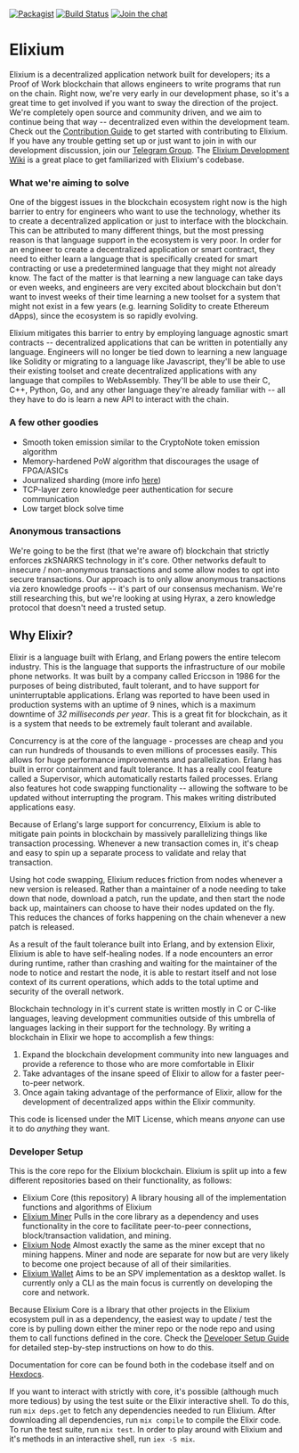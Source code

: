 [![Packagist](https://img.shields.io/badge/license-MIT-blue.svg)]()
[![Build Status](https://travis-ci.org/ElixiumNetwork/elixium_core.svg?branch=master)](https://travis-ci.org/ElixiumNetwork/elixium_core)
[![Join the chat](https://patrolavia.github.io/telegram-badge/chat.png)](https://t.me/elixiumnetwork)

# Elixium
Elixium is a decentralized application network built for developers; its a
Proof of Work blockchain that allows engineers to write programs that run on the
chain. Right now, we're very early in our development phase, so it's a great
time to get involved if you want to sway the direction of the project. We're
completely open source and community driven, and we aim to continue being that
way -- decentralized even within the development team. Check out the
[Contribution Guide](https://github.com/ElixiumNetwork/elixium_core/blob/master/CONTRIBUTING.md)
to get started with contributing to Elixium. If you have any trouble getting set
up or just want to join in with our development discussion, join our
[Telegram Group](https://t.me/joinchat/JjYPS0WI62EMuMXovyjskA). The
[Elixium Development Wiki](https://developers.elixiumnetwork.org)
is a great place to get familiarized with Elixium's codebase.

### What we're aiming to solve
One of the biggest issues in the blockchain ecosystem right now is the high barrier
to entry for engineers who want to use the technology, whether its to create a
decentralized application or just to interface with the blockchain. This can be
attributed to many different things, but the most pressing reason is that
language support in the ecosystem is very poor. In order for an engineer to
create a decentralized application or smart contract, they need to either learn
a language that is specifically created for smart contracting or use a
predetermined language that they might not already know. The fact of the matter
is that learning a new language can take days or even weeks, and engineers are
very excited about blockchain but don't want to invest weeks of their time
learning a new toolset for a system that might not exist in a few years
(e.g. learning Solidity to create Ethereum dApps), since the ecosystem is so
rapidly evolving.

Elixium mitigates this barrier to entry by employing language agnostic smart
contracts -- decentralized applications that can be written in potentially any
language. Engineers will no longer be tied down to learning a new language like
Solidity or migrating to a language like Javascript, they'll be able to use their
existing toolset and create decentralized applications with any language that
compiles to WebAssembly. They'll be able to use their C, C++, Python, Go, and
any other language they're already familiar with -- all they have to do is learn
a new API to interact with the chain.

### A few other goodies
- Smooth token emission similar to the CryptoNote token emission algorithm
- Memory-hardened PoW algorithm that discourages the usage of FPGA/ASICs
- Journalized sharding (more info [here](https://research.elixium.app/qKN0VINqS_eo3AjJ0O4LLQ#Sharding))
- TCP-layer zero knowledge peer authentication for secure communication
- Low target block solve time

### Anonymous transactions
We're going to be the first (that we're aware of) blockchain that strictly
enforces zkSNARKS technology in it's core. Other networks default to insecure /
non-anonymous transactions and some allow nodes to opt into secure transactions.
Our approach is to only allow anonymous transactions via zero knowledge proofs
-- it's part of our consensus mechanism. We're still researching this, but we're
looking at using Hyrax, a zero knowledge protocol that doesn't need a trusted
setup.

## Why Elixir?
Elixir is a language built with Erlang, and Erlang powers the entire telecom
industry. This is the language that supports the infrastructure of our mobile
phone networks. It was built by a company called Ericcson in 1986 for the
purposes of being distributed, fault tolerant, and to have support for
uninterruptable applications. Erlang was reported to have been used in
production systems with an uptime of 9 nines, which is a maximum downtime of
_32 milliseconds per year_. This is a great fit for blockchain, as it is a system
that needs to be extremely fault tolerant and available.

Concurrency is at the core of the language - processes are cheap and you can
run hundreds of thousands to even millions of processes easily. This allows for
huge performance improvements and parallelization. Erlang has built in error
containment and fault tolerance. It has a really cool feature called a
Supervisor, which automatically restarts failed processes. Erlang also features
hot code swapping functionality -- allowing the software to be updated without
interrupting the program. This makes writing distributed applications easy.

Because of Erlang's large support for concurrency, Elixium is able to mitigate
pain points in blockchain by massively parallelizing things like transaction
processing. Whenever a new transaction comes in, it's cheap and easy to spin up
a separate process to validate and relay that transaction.

Using hot code swapping, Elixium reduces friction from nodes whenever a new
version is released. Rather than a maintainer of a node needing to take down that
node, download a patch, run the update, and then start the node back up,
maintainers can choose to have their nodes updated on the fly. This reduces the
chances of forks happening on the chain whenever a new patch is released.

As a result of the fault tolerance built into Erlang, and by extension Elixir,
Elixium is able to have self-healing nodes. If a node encounters an error during
runtime, rather than crashing and waiting for the maintainer of the node to notice
and restart the node, it is able to restart itself and not lose context of its
current operations, which adds to the total uptime and security of the overall
network.

Blockchain technology in it's current state is written mostly in C or C-like
languages, leaving development communities outside of this umbrella of languages
lacking in their support for the technology. By writing a blockchain in Elixir
we hope to accomplish a few things:

1. Expand the blockchain development community into new languages and provide a reference to those who are more comfortable in Elixir
2. Take advantages of the insane speed of Elixir to allow for a faster peer-to-peer network.
3. Once again taking advantage of the performance of Elixir, allow for the development of decentralized apps within the Elixir community.

This code is licensed under the MIT License, which means _anyone_ can use it to
do _anything_ they want.

### Developer Setup
This is the core repo for the Elixium blockchain. Elixium is split up into a few
different repositories based on their functionality, as follows:
- Elixium Core (this repository)
  A library housing all of the implementation functions and algorithms of Elixium
- [Elixium Miner](https://www.github.com/ElixiumNetwork/elixium_miner)
  Pulls in the core library as a dependency and uses functionality in the core to
  facilitate peer-to-peer connections, block/transaction validation, and mining.
- [Elixium Node](https://www.github.com/ElixiumNetwork/elixium_node)
  Almost exactly the same as the miner except that no mining happens. Miner and
  node are separate for now but are very likely to become one project because of
  all of their similarities.
- [Elixium Wallet](https://www.github.com/ElixiumNetwork/elixium_wallet)
  Aims to be an SPV implementation as a desktop wallet. Is currently only a CLI
  as the main focus is currently on developing the core and network.

Because Elixium Core is a library that other projects in the Elixium ecosystem
pull in as a dependency, the easiest way to update / test the core is by pulling
down either the miner repo or the node repo and using them to call functions
defined in the core. Check the
[Developer Setup Guide](https://github.com/ElixiumNetwork/elixium_core/wiki/Developer-Setup-Guide)
for detailed step-by-step instructions on how to do this.

Documentation for core can be found both in the codebase itself and on
[Hexdocs](https://hexdocs.pm/elixium_core/api-reference.html).

If you want to interact with strictly with core, it's possible (although much
more tedious) by using the test suite or the Elixir interactive shell. To do this,
run `mix deps.get` to fetch any dependencies needed to run Elixium. After
downloading all dependencies, run `mix compile` to compile the Elixir code. To
run the test suite, run `mix test`. In order to play around with Elixium and
it's methods in an interactive shell, run `iex -S mix`.

